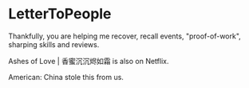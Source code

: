 # LetterToPeople

Thankfully, you are helping me recover, recall events, "proof-of-work", sharping skills and reviews.


Ashes of Love | 香蜜沉沉烬如霜 is also on Netflix.

American: China stole this from us.
